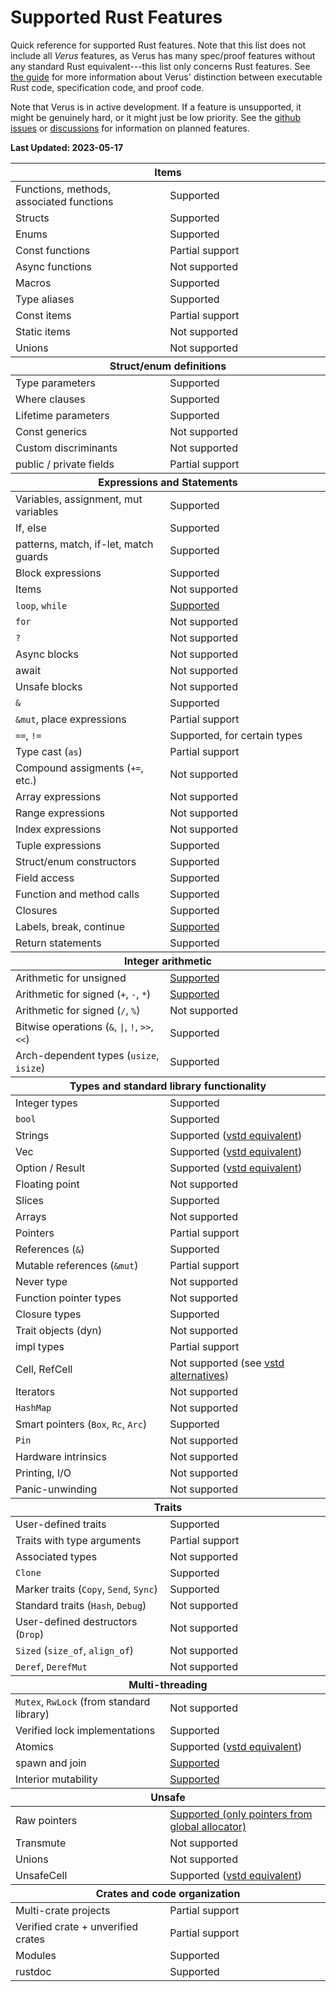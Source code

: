 # Supported Rust Features

Quick reference for supported Rust features. Note that this list does not include all _Verus_ features, as Verus has many spec/proof features without any standard Rust equivalent---this list only concerns Rust features. See [the guide](./modes.md) for more information about Verus' distinction between executable Rust code, specification code, and proof code.

Note that Verus is in active development. If a feature is unsupported, it might be genuinely hard, or it might just be low priority. See the [github issues](https://github.com/verus-lang/verus/issues) or [discussions](https://github.com/verus-lang/verus/discussions) for information on planned features.

**Last Updated: 2023-05-17**

<div class="table-wrapper"><table>
  <thead><tr><th colspan="2"><strong>Items</strong></th></tr></thead>
  <tbody>
  <tr>
    <td>Functions, methods, associated functions</td>
    <td>Supported</td>
  </tr>
  <tr>
    <td>Structs</td>
    <td>Supported</td>
  </tr>
  <tr>
    <td>Enums</td>
    <td>Supported</td>
  </tr>
  <tr>
    <td>Const functions</td>
    <td>Partial support</td>
  </tr>
  <tr>
    <td>Async functions</td>
    <td>Not supported</td>
  </tr>
  <tr>
    <td>Macros</td>
    <td>Supported</td>
  </tr>
  <tr>
    <td>Type aliases</td>
    <td>Supported</td>
  </tr>
  <tr>
    <td>Const items</td>
    <td>Partial support</td>
  </tr>
  <tr>
    <td>Static items</td>
    <td>Not supported</td>
  </tr>
  <tr>
    <td>Unions</td>
    <td>Not supported</td>
  </tr>
  </tbody>
  <thead><tr><th colspan="2"><strong>Struct/enum definitions</strong></th></tr></thead>
  <tbody>
  <tr>
    <td>Type parameters</td>
    <td>Supported</td>
  </tr>
  <tr>
    <td>Where clauses</td>
    <td>Supported</td>
  </tr>
  <tr>
    <td>Lifetime parameters</td>
    <td>Supported</td>
  </tr>
  <tr>
    <td>Const generics</td>
    <td>Not supported</td>
  </tr>
  <tr>
    <td>Custom discriminants</td>
    <td>Not supported</td>
  </tr>
  <tr>
    <td>public / private fields</td>
    <td>Partial support</td>
  </tr>
  </tbody>
  <thead><tr><th colspan="2"><strong>Expressions and Statements</strong></th></tr></thead>
  <tbody>
  <tr>
    <td>Variables, assignment, mut variables</td>
    <td>Supported</td>
  </tr>
  <tr>
    <td>If, else</td>
    <td>Supported</td>
  </tr>
  <tr>
    <td>patterns, match, if-let, match guards</td>
    <td>Supported</td>
  </tr>
  <tr>
    <td>Block expressions</td>
    <td>Supported</td>
  </tr>
  <tr>
    <td>Items</td>
    <td>Not supported</td>
  </tr>
  <tr>
    <td><code>loop</code>, <code>while</code></td>
    <td><a href="while.html">Supported</a></td>
  </tr>
  <tr>
    <td><code>for</code></td>
    <td>Not supported</td>
  </tr>
  <tr>
    <td><code>?</code></td>
    <td>Not supported</td>
  </tr>
  <tr>
    <td>Async blocks</td>
    <td>Not supported</td>
  </tr>
  <tr>
    <td>await</td>
    <td>Not supported</td>
  </tr>
  <tr>
    <td>Unsafe blocks</td>
    <td>Not supported</td>
  </tr>
  <tr>
    <td><code>&</code></td>
    <td>Supported</td>
  </tr>
  <tr>
    <td><code>&mut</code>, place expressions</td>
    <td>Partial support</td>
  </tr>
  <tr>
    <td><code>==</code>, <code>!=</code></td>
    <td>Supported, for certain types</td>
  </tr>
  <tr>
    <td>Type cast (<code>as</code>)</td>
    <td>Partial support</td>
  </tr>
  <tr>
    <td>Compound assigments (<code>+=</code>, etc.)</td>
    <td>Not supported</td>
  </tr>
  <tr>
    <td>Array expressions</td>
    <td>Not supported</td>
  </tr>
  <tr>
    <td>Range expressions</td>
    <td>Not supported</td>
  </tr>
  <tr>
    <td>Index expressions</td>
    <td>Not supported</td>
  </tr>
  <tr>
    <td>Tuple expressions</td>
    <td>Supported</td>
  </tr>
  <tr>
    <td>Struct/enum constructors</td>
    <td>Supported</td>
  </tr>
  <tr>
    <td>Field access</td>
    <td>Supported</td>
  </tr>
  <tr>
    <td>Function and method calls</td>
    <td>Supported</td>
  </tr>
  <tr>
    <td>Closures</td>
    <td>Supported</td>
  </tr>
  <tr>
    <td>Labels, break, continue</td>
    <td><a href="break.html">Supported</a></td>
  </tr>
  <tr>
    <td>Return statements</td>
    <td>Supported</td>
  </tr>
  </tbody>
  <thead><tr><th colspan="2"><strong>Integer arithmetic</strong></th></tr></thead>
  <tbody>
  <tr>
    <td>Arithmetic for unsigned</td>
    <td><a href="integers.html">Supported</a></td>
  </tr>
  <tr>
    <td>Arithmetic for signed (<code>+</code>, <code>-</code>, <code>*</code>)</td>
    <td><a href="integers.html">Supported</a></td>
  </tr>
  <tr>
    <td>Arithmetic for signed (<code>/</code>, <code>%</code>)</td>
    <td>Not supported</td>
  </tr>
  <tr>
    <td>Bitwise operations (<code>&</code>, <code>|</code>, <code>!</code>, <code>&gt;&gt;</code>, <code>&lt;&lt;</code>)</td>
    <td>Supported</td>
  </tr>
  <tr>
    <td>Arch-dependent types (<code>usize</code>, <code>isize</code>)</td>
    <td>Supported</td>
  </tr>
  </tbody>
  <thead><tr><th colspan="2"><strong>Types and standard library functionality</strong></th></tr></thead>
  <tbody>
  <tr>
    <td>Integer types</td>
    <td>Supported</td>
  </tr>
  <tr>
    <td><code>bool</code></td>
    <td>Supported</td>
  </tr>
  <tr>
    <td>Strings</td>
    <td>Supported (<a href="https://verus-lang.github.io/verus/verusdoc/vstd/string/index.html">vstd equivalent</a>)</td>
  </tr>
  <tr>
    <td>Vec</td>
    <td>Supported (<a href="https://verus-lang.github.io/verus/verusdoc/vstd/vec/struct.Vec.html">vstd equivalent</a>)</td>
  </tr>
  <tr>
    <td>Option / Result</td>
    <td>Supported (<a href="https://verus-lang.github.io/verus/verusdoc/vstd/option/enum.Option.html">vstd equivalent</a>)</td>
  </tr>
  <tr>
    <td>Floating point</td>
    <td>Not supported</td>
  </tr>
  <tr>
    <td>Slices</td>
    <td>Supported</td>
  </tr>
  <tr>
    <td>Arrays</td>
    <td>Not supported</td>
  </tr>
  <tr>
    <td>Pointers</td>
    <td>Partial support</td>
  </tr>
  <tr>
    <td>References (<code>&</code>)</td>
    <td>Supported</td>
  </tr>
  <tr>
    <td>Mutable references (<code>&mut</code>)</td>
    <td>Partial support</td>
  </tr>
  <tr>
    <td>Never type</td>
    <td>Not supported</td>
  </tr>
  <tr>
    <td>Function pointer types</td>
    <td>Not supported</td>
  </tr>
  <tr>
    <td>Closure types</td>
    <td>Supported</td>
  </tr>
  <tr>
    <td>Trait objects (dyn)</td>
    <td>Not supported</td>
  </tr>
  <tr>
    <td>impl types</td>
    <td>Partial support</td>
  </tr>
  <tr>
    <td>Cell, RefCell</td>
    <td>Not supported (see <a href="https://verus-lang.github.io/verus/verusdoc/vstd/cell/index.html">vstd alternatives</a>)</td>
  </tr>
  <tr>
    <td>Iterators</td>
    <td>Not supported</td>
  </tr>
  <tr>
    <td><code>HashMap</code></td>
    <td>Not supported</td>
  </tr>
  <tr>
    <td>Smart pointers (<code>Box</code>, <code>Rc</code>, <code>Arc</code>)</td>
    <td>Supported</td>
  </tr>
  <tr>
    <td><code>Pin</code></td>
    <td>Not supported</td>
  </tr>
  <tr>
    <td>Hardware intrinsics</td>
    <td>Not supported</td>
  </tr>
  <tr>
    <td>Printing, I/O</td>
    <td>Not supported</td>
  </tr>
  <tr>
    <td>Panic-unwinding</td>
    <td>Not supported</td>
  </tr>
  </tbody>
  <thead><tr><th colspan="2"><strong>Traits</strong></th></tr></thead>
  <tbody>
  <tr>
    <td>User-defined traits</td>
    <td>Supported</td>
  </tr>
  <tr>
    <td>Traits with type arguments</td>
    <td>Partial support</td>
  </tr>
  <tr>
    <td>Associated types</td>
    <td>Not supported</td>
  </tr>
  <tr>
    <td><code>Clone</code></td>
    <td>Supported</td>
  </tr>
  <tr>
    <td>Marker traits (<code>Copy</code>, <code>Send</code>, <code>Sync</code>)</td>
    <td>Supported</td>
  </tr>
  <tr>
    <td>Standard traits (<code>Hash</code>, <code>Debug</code>)</td>
    <td>Not supported</td>
  </tr>
  <tr>
    <td>User-defined destructors (<code>Drop</code>)</td>
    <td>Not supported</td>
  </tr>
  <tr>
    <td><code>Sized</code> (<code>size_of</code>, <code>align_of</code>)</td>
    <td>Not supported</td>
  </tr>
  <tr>
    <td><code>Deref</code>, <code>DerefMut</code></td>
    <td>Not supported</td>
  </tr>
  </tbody>
  <thead><tr><th colspan="2"><strong>Multi-threading</strong></th></tr></thead>
  <tbody>
  <tr>
    <td><code>Mutex</code>, <code>RwLock</code> (from standard library)</td>
    <td>Not supported </td>
  </tr>
  <tr>
    <td>Verified lock implementations</td>
    <td>Supported </td>
  </tr>
  <tr>
    <td>Atomics</td>
    <td>Supported (<a href="https://verus-lang.github.io/verus/verusdoc/vstd/atomic_ghost/index.html">vstd equivalent</a>)</td>
  </tr>
  <tr>
    <td>spawn and join</td>
    <td><a href="https://verus-lang.github.io/verus/verusdoc/vstd/thread/index.html">Supported</a></td>
  </tr>
  <tr>
    <td>Interior mutability</td>
    <td><a href="interior_mutability.html">Supported</a></td>
  </tr>
  </tbody>
  <thead><tr><th colspan="2"><strong>Unsafe</strong></th></tr></thead>
  <tbody>
  <tr>
    <td>Raw pointers</td>
    <td><a href="https://verus-lang.github.io/verus/verusdoc/vstd/ptr/struct.PPtr.html">Supported (only pointers from global allocator)</a></td>
  </tr>
  <tr>
    <td>Transmute</td>
    <td>Not supported</td>
  </tr>
  <tr>
    <td>Unions</td>
    <td>Not supported</td>
  </tr>
  <tr>
    <td><cod>UnsafeCell</code></td>
    <td>Supported (<a href="https://verus-lang.github.io/verus/verusdoc/vstd/cell/struct.PCell.html">vstd equivalent</a>)</td>
  </tr>
  </tbody>
  <thead><tr><th colspan="2"><strong>Crates and code organization</strong></th></tr></thead>
  <tr>
    <td>Multi-crate projects</td>
    <td>Partial support</td>
  </tr>
  <tr>
    <td>Verified crate + unverified crates</td>
    <td>Partial support</td>
  </tr>
  <tr>
    <td>Modules</td>
    <td>Supported</td>
  </tr>
  <tr>
    <td>rustdoc</td>
    <td>Supported</td>
  </tr>
</table></div>
